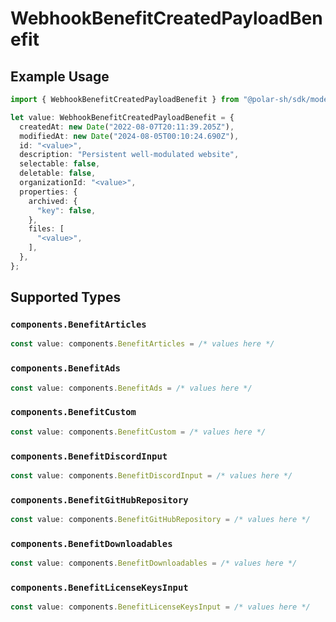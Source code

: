 # WebhookBenefitCreatedPayloadBenefit

## Example Usage

```typescript
import { WebhookBenefitCreatedPayloadBenefit } from "@polar-sh/sdk/models/components";

let value: WebhookBenefitCreatedPayloadBenefit = {
  createdAt: new Date("2022-08-07T20:11:39.205Z"),
  modifiedAt: new Date("2024-08-05T00:10:24.690Z"),
  id: "<value>",
  description: "Persistent well-modulated website",
  selectable: false,
  deletable: false,
  organizationId: "<value>",
  properties: {
    archived: {
      "key": false,
    },
    files: [
      "<value>",
    ],
  },
};
```

## Supported Types

### `components.BenefitArticles`

```typescript
const value: components.BenefitArticles = /* values here */
```

### `components.BenefitAds`

```typescript
const value: components.BenefitAds = /* values here */
```

### `components.BenefitCustom`

```typescript
const value: components.BenefitCustom = /* values here */
```

### `components.BenefitDiscordInput`

```typescript
const value: components.BenefitDiscordInput = /* values here */
```

### `components.BenefitGitHubRepository`

```typescript
const value: components.BenefitGitHubRepository = /* values here */
```

### `components.BenefitDownloadables`

```typescript
const value: components.BenefitDownloadables = /* values here */
```

### `components.BenefitLicenseKeysInput`

```typescript
const value: components.BenefitLicenseKeysInput = /* values here */
```

